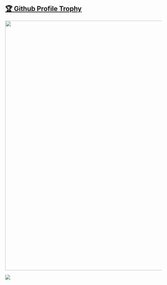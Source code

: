<a href="https://github.com/masashimorita/github-profile-trophy"><h2>🏆 Github Profile Trophy</h2></a>
<a href="https://github.com/masashimorita/github-profile-trophy">
  <img width=800 src="https://github-profile-trophy.vercel.app/?username=masashimorita&column=7&theme=gruvbox&no-frame=true"/>
</a>

<a href="https://github.com/masashimorita/github-readme-stats">
  <img align="left" src="https://github-readme-stats.vercel.app/api?username=masashimorita&count_private=true&show_icons=true&theme=dracula" />
</a>


<!--
**mountain1009/mountain1009** is a ✨ _special_ ✨ repository because its `README.md` (this file) appears on your GitHub profile.

Here are some ideas to get you started:

- 🔭 I’m currently working on ...
- 🌱 I’m currently learning ...
- 👯 I’m looking to collaborate on ...
- 🤔 I’m looking for help with ...
- 💬 Ask me about ...
- 📫 How to reach me: ...
- 😄 Pronouns: ...
- ⚡ Fun fact: ...
-->


<!--
**masashimorita/masashimorita** is a ✨ _special_ ✨ repository because its `README.md` (this file) appears on your GitHub profile.

Here are some ideas to get you started:

- 🔭 I’m currently working on ...
- 🌱 I’m currently learning ...
- 👯 I’m looking to collaborate on ...
- 🤔 I’m looking for help with ...
- 💬 Ask me about ...
- 📫 How to reach me: ...
- 😄 Pronouns: ...
- ⚡ Fun fact: ...
-->
